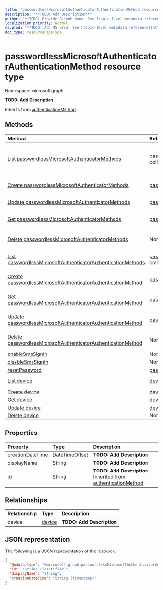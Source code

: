 ```yaml
---
title: "passwordlessMicrosoftAuthenticatorAuthenticationMethod resource type"
description: "**TODO: Add Description**"
author: "**TODO: Provide Github Name. See [topic-level metadata reference](https://msgo.azurewebsites.net/add/document/guidelines/metadata.html#topic-level-metadata)**"
localization_priority: Normal
ms.prod: "**TODO: Add MS prod. See [topic-level metadata reference](https://msgo.azurewebsites.net/add/document/guidelines/metadata.html#topic-level-metadata)**"
doc_type: resourcePageType
---
```


# passwordlessMicrosoftAuthenticatorAuthenticationMethod resource type

Namespace: microsoft.graph

**TODO: Add Description**


Inherits from [authenticationMethod](../resources/authenticationmethod.md).

## Methods
|Method|Return type|Description|
|:---|:---|:---|
|[List passwordlessMicrosoftAuthenticatorMethods](../api/authentication-list-passwordlessmicrosoftauthenticatormethods.md)|[passwordlessMicrosoftAuthenticatorAuthenticationMethod](../resources/passwordlessmicrosoftauthenticatorauthenticationmethod.md) collection|Get the passwordlessMicrosoftAuthenticatorAuthenticationMethod resources from the passwordlessMicrosoftAuthenticatorMethods navigation property.|
|[Create passwordlessMicrosoftAuthenticatorMethods](../api/authentication-post-passwordlessmicrosoftauthenticatormethods.md)|[passwordlessMicrosoftAuthenticatorAuthenticationMethod](../resources/passwordlessmicrosoftauthenticatorauthenticationmethod.md)|Create a new passwordlessMicrosoftAuthenticatorAuthenticationMethod object.|
|[Update passwordlessMicrosoftAuthenticatorMethods](../api/authentication-update-passwordlessmicrosoftauthenticatormethods.md)|[passwordlessMicrosoftAuthenticatorAuthenticationMethod](../resources/passwordlessmicrosoftauthenticatorauthenticationmethod.md)|Update the properties of a passwordlessMicrosoftAuthenticatorMethods object.|
|[Get passwordlessMicrosoftAuthenticatorMethods](../api/authentication-get-passwordlessmicrosoftauthenticatorauthenticationmethod.md)|[passwordlessMicrosoftAuthenticatorAuthenticationMethod](../resources/passwordlessmicrosoftauthenticatorauthenticationmethod.md)|Read the properties and relationships of a [passwordlessMicrosoftAuthenticatorAuthenticationMethod](../resources/passwordlessmicrosoftauthenticatorauthenticationmethod.md) object.|
|[Delete passwordlessMicrosoftAuthenticatorMethods](../api/authentication-delete-passwordlessmicrosoftauthenticatormethods.md)|None|Delete a [passwordlessMicrosoftAuthenticatorAuthenticationMethod](../resources/passwordlessmicrosoftauthenticatorauthenticationmethod.md) object.|
|[List passwordlessMicrosoftAuthenticatorAuthenticationMethods](../api/passwordlessmicrosoftauthenticatorauthenticationmethod-list.md)|[passwordlessMicrosoftAuthenticatorAuthenticationMethod](../resources/passwordlessmicrosoftauthenticatorauthenticationmethod.md) collection|Get a list of the [passwordlessMicrosoftAuthenticatorAuthenticationMethod](../resources/passwordlessmicrosoftauthenticatorauthenticationmethod.md) objects and their properties.|
|[Create passwordlessMicrosoftAuthenticatorAuthenticationMethod](../api/passwordlessmicrosoftauthenticatorauthenticationmethod-create.md)|[passwordlessMicrosoftAuthenticatorAuthenticationMethod](../resources/passwordlessmicrosoftauthenticatorauthenticationmethod.md)|Create a new [passwordlessMicrosoftAuthenticatorAuthenticationMethod](../resources/passwordlessmicrosoftauthenticatorauthenticationmethod.md) object.|
|[Get passwordlessMicrosoftAuthenticatorAuthenticationMethod](../api/passwordlessmicrosoftauthenticatorauthenticationmethod-get.md)|[passwordlessMicrosoftAuthenticatorAuthenticationMethod](../resources/passwordlessmicrosoftauthenticatorauthenticationmethod.md)|Read the properties and relationships of a [passwordlessMicrosoftAuthenticatorAuthenticationMethod](../resources/passwordlessmicrosoftauthenticatorauthenticationmethod.md) object.|
|[Update passwordlessMicrosoftAuthenticatorAuthenticationMethod](../api/passwordlessmicrosoftauthenticatorauthenticationmethod-update.md)|[passwordlessMicrosoftAuthenticatorAuthenticationMethod](../resources/passwordlessmicrosoftauthenticatorauthenticationmethod.md)|Update the properties of a [passwordlessMicrosoftAuthenticatorAuthenticationMethod](../resources/passwordlessmicrosoftauthenticatorauthenticationmethod.md) object.|
|[Delete passwordlessMicrosoftAuthenticatorAuthenticationMethod](../api/passwordlessmicrosoftauthenticatorauthenticationmethod-delete.md)|None|Deletes a [passwordlessMicrosoftAuthenticatorAuthenticationMethod](../resources/passwordlessmicrosoftauthenticatorauthenticationmethod.md) object.|
|[enableSmsSignIn](../api/passwordlessmicrosoftauthenticatorauthenticationmethod-enablesmssignin.md)|None|**TODO: Add Description**|
|[disableSmsSignIn](../api/passwordlessmicrosoftauthenticatorauthenticationmethod-disablesmssignin.md)|None|**TODO: Add Description**|
|[resetPassword](../api/passwordlessmicrosoftauthenticatorauthenticationmethod-resetpassword.md)|[passwordResetResponse](../resources/passwordresetresponse.md)|**TODO: Add Description**|
|[List device](../api/passwordlessmicrosoftauthenticatorauthenticationmethod-list-device.md)|[device](../resources/device.md) collection|Get the device resources from the device navigation property.|
|[Create device](../api/passwordlessmicrosoftauthenticatorauthenticationmethod-post-device.md)|[device](../resources/device.md)|Create a new device object.|
|[Get device](../api/passwordlessmicrosoftauthenticatorauthenticationmethod-get-device.md)|[device](../resources/device.md)|Read the properties and relationships of a [device](../resources/device.md) object.|
|[Update device](../api/passwordlessmicrosoftauthenticatorauthenticationmethod-update-device.md)|[device](../resources/device.md)|Update the properties of a device object.|
|[Delete device](../api/passwordlessmicrosoftauthenticatorauthenticationmethod-delete-device.md)|None|Delete a [device](../resources/device.md) object.|

## Properties
|Property|Type|Description|
|:---|:---|:---|
|creationDateTime|DateTimeOffset|**TODO: Add Description**|
|displayName|String|**TODO: Add Description**|
|id|String|**TODO: Add Description** Inherited from [authenticationMethod](../resources/authenticationmethod.md)|

## Relationships
|Relationship|Type|Description|
|:---|:---|:---|
|device|[device](../resources/device.md)|**TODO: Add Description**|

## JSON representation
The following is a JSON representation of the resource.
<!-- {
  "blockType": "resource",
  "keyProperty": "id",
  "@odata.type": "microsoft.graph.passwordlessMicrosoftAuthenticatorAuthenticationMethod",
  "baseType": "microsoft.strongAuthentication.authenticationMethod",
  "openType": false
}
-->
``` json
{
  "@odata.type": "#microsoft.graph.passwordlessMicrosoftAuthenticatorAuthenticationMethod",
  "id": "String (identifier)",
  "displayName": "String",
  "creationDateTime": "String (timestamp)"
}
```

